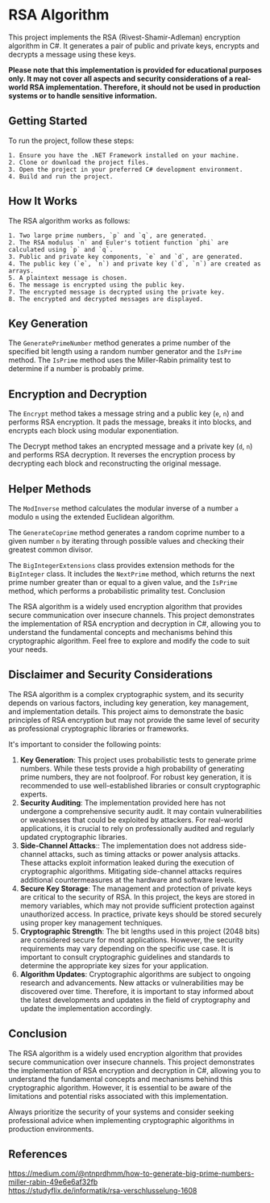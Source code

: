 # RSA Algorithm

This project implements the RSA (Rivest-Shamir-Adleman) encryption algorithm in C#. It generates a pair of public and private keys, encrypts and decrypts a message using these keys.

**Please note that this implementation is provided for educational purposes only. It may not cover all aspects and security considerations of a real-world RSA implementation. Therefore, it should not be used in production systems or to handle sensitive information.**

## Getting Started

To run the project, follow these steps:

    1. Ensure you have the .NET Framework installed on your machine.
    2. Clone or download the project files.
    3. Open the project in your preferred C# development environment.
    4. Build and run the project.

## How It Works

The RSA algorithm works as follows:

    1. Two large prime numbers, `p` and `q`, are generated.
    2. The RSA modulus `n` and Euler's totient function `phi` are calculated using `p` and `q`.
    3. Public and private key components, `e` and `d`, are generated.
    4. The public key (`e`, `n`) and private key (`d`, `n`) are created as arrays.
    5. A plaintext message is chosen.
    6. The message is encrypted using the public key.
    7. The encrypted message is decrypted using the private key.
    8. The encrypted and decrypted messages are displayed.

## Key Generation

The `GeneratePrimeNumber` method generates a prime number of the specified bit length using a random number generator and the `IsPrime` method. The `IsPrime` method uses the Miller-Rabin primality test to determine if a number is probably prime.

## Encryption and Decryption

The `Encrypt` method takes a message string and a public key (`e`, `n`) and performs RSA encryption. It pads the message, breaks it into blocks, and encrypts each block using modular exponentiation.

The Decrypt method takes an encrypted message and a private key (`d`, `n`) and performs RSA decryption. It reverses the encryption process by decrypting each block and reconstructing the original message.

## Helper Methods

The `ModInverse` method calculates the modular inverse of a number `a` modulo `m` using the extended Euclidean algorithm.

The `GenerateCoprime` method generates a random coprime number to a given number `n` by iterating through possible values and checking their greatest common divisor.

The `BigIntegerExtensions` class provides extension methods for the `BigInteger` class. It includes the `NextPrime` method, which returns the next prime number greater than or equal to a given value, and the `IsPrime` method, which performs a probabilistic primality test.
Conclusion

The RSA algorithm is a widely used encryption algorithm that provides secure communication over insecure channels. This project demonstrates the implementation of RSA encryption and decryption in C#, allowing you to understand the fundamental concepts and mechanisms behind this cryptographic algorithm. Feel free to explore and modify the code to suit your needs.

## Disclaimer and Security Considerations

The RSA algorithm is a complex cryptographic system, and its security depends on various factors, including key generation, key management, and implementation details. This project aims to demonstrate the basic principles of RSA encryption but may not provide the same level of security as professional cryptographic libraries or frameworks.

It's important to consider the following points:
1. **Key Generation**: This project uses probabilistic tests to generate prime numbers. While these tests provide a high probability of generating prime numbers, they are not foolproof. For robust key generation, it is recommended to use well-established libraries or consult cryptographic experts.
2. **Security Auditing**: The implementation provided here has not undergone a comprehensive security audit. It may contain vulnerabilities or weaknesses that could be exploited by attackers. For real-world applications, it is crucial to rely on professionally audited and regularly updated cryptographic libraries.
3. **Side-Channel Attacks**:: The implementation does not address side-channel attacks, such as timing attacks or power analysis attacks. These attacks exploit information leaked during the execution of cryptographic algorithms. Mitigating side-channel attacks requires additional countermeasures at the hardware and software levels.
4. **Secure Key Storage**: The management and protection of private keys are critical to the security of RSA. In this project, the keys are stored in memory variables, which may not provide sufficient protection against unauthorized access. In practice, private keys should be stored securely using proper key management techniques.
5. **Cryptographic Strength**: The bit lengths used in this project (2048 bits) are considered secure for most applications. However, the security requirements may vary depending on the specific use case. It is important to consult cryptographic guidelines and standards to determine the appropriate key sizes for your application.
6. **Algorithm Updates**: Cryptographic algorithms are subject to ongoing research and advancements. New attacks or vulnerabilities may be discovered over time. Therefore, it is important to stay informed about the latest developments and updates in the field of cryptography and update the implementation accordingly.

## Conclusion
The RSA algorithm is a widely used encryption algorithm that provides secure communication over insecure channels. This project demonstrates the implementation of RSA encryption and decryption in C#, allowing you to understand the fundamental concepts and mechanisms behind this cryptographic algorithm. However, it is essential to be aware of the limitations and potential risks associated with this implementation.

Always prioritize the security of your systems and consider seeking professional advice when implementing cryptographic algorithms in production environments.

## References
https://medium.com/@ntnprdhmm/how-to-generate-big-prime-numbers-miller-rabin-49e6e6af32fb
<br>
https://studyflix.de/informatik/rsa-verschlusselung-1608
